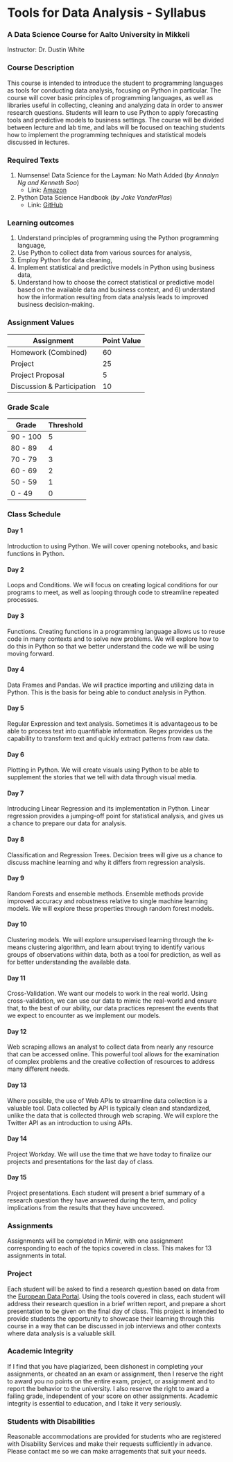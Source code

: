 # Tools for Data Analysis - Syllabus
### A Data Science Course for Aalto University in Mikkeli
Instructor: Dr. Dustin White

### Course Description

This  course  is  intended to  introduce  the  student  to  programming  languages  as  tools  for  conducting  data analysis, focusing on Python in particular. The course will cover basic principles of programming languages, as well as libraries useful in collecting, cleaning and analyzing data in order to answer research questions. Students will learn to use Python to apply forecasting tools and predictive models to business settings. The course will be divided between lecture and lab time, and labs will be focused on teaching students how to implement the programming techniques and statistical models discussed in lectures.

### Required Texts

1. Numsense! Data Science for the Layman: No Math Added (*by Annalyn Ng and Kenneth Soo*)
    - Link: [Amazon](https://www.amazon.com/dp/B01N29ZEM6?tag=algobeans0e-20)
2. Python Data Science Handbook (*by Jake VanderPlas*)
    - Link: [GitHub](https://jakevdp.github.io/PythonDataScienceHandbook/)


### Learning outcomes

1) Understand principles of programming using the Python programming language, 
2) Use Python to collect data  from  various  sources  for  analysis,  
3) Employ  Python  for  data  cleaning,  
4) Implement  statistical  and predictive  models  in  Python  using  business  data,  
5) Understand  how  to  choose  the  correct  statistical  or predictive model based on the available data and business context, and 6) understand how the information resulting from data analysis leads to improved business decision-making.


### Assignment Values

| Assignment | Point Value |
|---|---|
| Homework (Combined) | 60 | 
| Project | 25 | 
| Project Proposal | 5 |
| Discussion \& Participation | 10 | 

### Grade Scale
| Grade | Threshold |
|---|---|
| 90 - 100 | 5 |
|80 - 89 | 4 |
|70 - 79 | 3 |
|60 - 69 | 2 |
|50 - 59 | 1 |
|0 - 49 | 0 |



### Class Schedule

#### Day 1

Introduction to using Python. We will cover opening notebooks, and basic functions in Python.

#### Day 2

Loops and Conditions. We will focus on creating logical conditions for our programs to meet, as well as looping through code to streamline repeated processes.

#### Day 3

Functions. Creating functions in a programming language allows us to reuse code in many contexts and to solve new problems. We will explore how to do this in Python so that we better understand the code we will be using moving forward.

#### Day 4

Data Frames and Pandas. We will practice importing and utilizing data in Python. This is the basis for being able to conduct analysis in Python.

#### Day 5

Regular Expression and text analysis. Sometimes it is advantageous to be able to process text into quantifiable information. Regex provides us the capability to transform text and quickly extract patterns from raw data.

#### Day 6

Plotting in Python. We will create visuals using Python to be able to supplement the stories that we tell with data through visual media.

#### Day 7

Introducing Linear Regression and its implementation in Python. Linear regression provides a jumping-off point for statistical analysis, and gives us a chance to prepare our data for analysis.

#### Day 8

Classification and Regression Trees. Decision trees will give us a chance to discuss machine learning and why it differs from regression analysis.

#### Day 9

Random Forests and ensemble methods. Ensemble methods provide improved accuracy and robustness relative to single machine learning models. We will explore these properties through random forest models.

#### Day 10

Clustering models. We will explore unsupervised learning through the k-means clustering algorithm, and learn about trying to identify various groups of observations within data, both as a tool for prediction, as well as for better understanding the available data.

#### Day 11

Cross-Validation. We want our models to work in the real world. Using cross-validation, we can use our data to mimic the real-world and ensure that, to the best of our ability, our data practices represent the events that we expect to encounter as we implement our models.

#### Day 12

Web scraping allows an analyst to collect data from nearly any resource that can be accessed online. This powerful tool allows for the examination of complex problems and the creative collection of resources to address many different needs.

#### Day 13

Where possible, the use of Web APIs to streamline data collection is a valuable tool. Data collected by API is typically clean and standardized, unlike the data that is collected through web scraping. We will explore the Twitter API as an introduction to using APIs.

#### Day 14

Project Workday. We will use the time that we have today to finalize our projects and presentations for the last day of class.

#### Day 15

Project presentations. Each student will present a brief summary of a research question they have answered during the term, and policy implications from the results that they have uncovered.

### Assignments

Assignments will be completed in Mimir, with one assignment corresponding to each of the topics covered in class. This makes for 13 assignments in total.

### Project

Each student will be asked to find a research question based on data from the [European Data Portal](https://www.europeandataportal.eu/en). Using the tools covered in class, each student will address their research question in a brief written report, and prepare a short presentation to be given on the final day of class. This project is intended to provide students the opportunity to showcase their learning through this course in a way that can be discussed in job interviews and other contexts where data analysis is a valuable skill.

### Academic Integrity

If I find that you have plagiarized, been dishonest in completing your assignments, or cheated an an exam or assignment, then I reserve the right to award you no points on the entire exam, project, or assignment and to report the behavior to the university. I also reserve the right to award a failing grade, independent of your score on other assignments. Academic integrity is essential to education, and I take it very seriously.

### Students with Disabilities

Reasonable accommodations are provided for students who are registered with Disability Services and make their requests sufficiently in advance. Please contact me so we can make arragements that suit your needs.